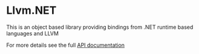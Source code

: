 # Llvm.NET
This is an object based library providing bindings from .NET runtime based languages and LLVM

For more details see the full [API documentation](api/index.md)
